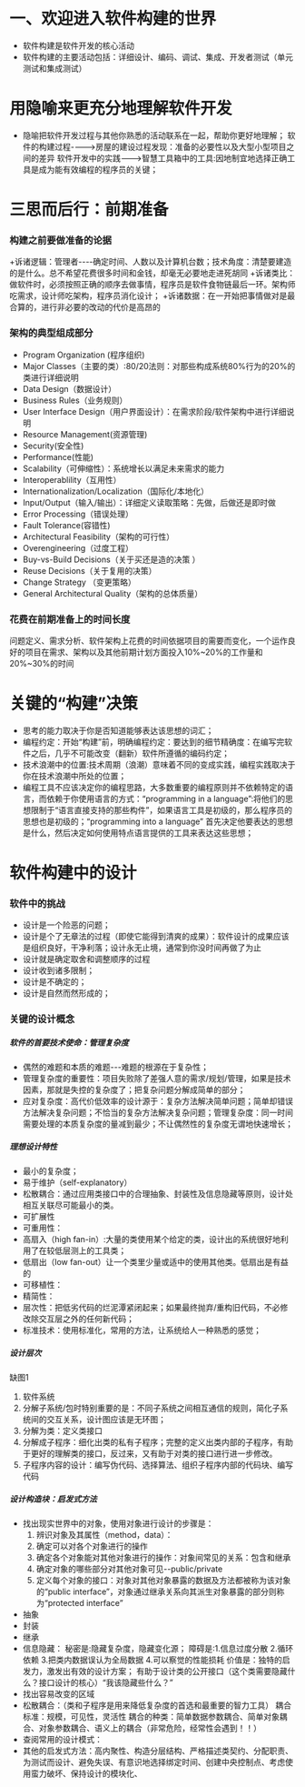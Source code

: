 # 一、欢迎进入软件构建的世界
* 软件构建是软件开发的核心活动
* 软件构建的主要活动包括：详细设计、编码、调试、集成、开发者测试（单元测试和集成测试）

# 用隐喻来更充分地理解软件开发
* 隐喻把软件开发过程与其他你熟悉的活动联系在一起，帮助你更好地理解；
软件的构建过程---->房屋的建设过程发现：准备的必要性以及大型小型项目之间的差异
软件开发中的实践--->智慧工具箱中的工具:因地制宜地选择正确工具是成为能有效编程的程序员的关键；

# 三思而后行：前期准备
### 构建之前要做准备的论据
+诉诸逻辑：管理者----确定时间、人数以及计算机台数；技术角度：清楚要建造的是什么。总不希望花费很多时间和金钱，却毫无必要地走进死胡同
+诉诸类比：做软件时，必须按照正确的顺序去做事情，程序员是软件食物链最后一环。架构师吃需求，设计师吃架构，程序员消化设计；
+诉诸数据：在一开始把事情做对是最合算的，进行非必要的改动的代价是高昂的
### 架构的典型组成部分
+ Program Organization (程序组织)
+ Major Classes（主要的类）:80/20法则：对那些构成系统80%行为的20%的类进行详细说明
+ Data Design（数据设计）
+ Business Rules（业务规则）
+	User Interface Design（用户界面设计）：在需求阶段/软件架构中进行详细说明
+	Resource Management(资源管理)
+	Security(安全性)
+	Performance(性能)
+	Scalability（可伸缩性）：系统增长以满足未来需求的能力
+	Interoperablility（互用性）
+	Internationalization/Localization（国际化/本地化）
+	Input/Output（输入/输出）：详细定义读取策略：先做，后做还是即时做
+	Error Processing（错误处理）
+	Fault Tolerance(容错性)
+	Architectural Feasibility（架构的可行性）
+	Overengineering（过度工程）
+	Buy-vs-Build Decisions（关于买还是造的决策 ）
+	Reuse Decisions（关于复用的决策）
+	Change Strategy （变更策略）
+	General Architectural Quality（架构的总体质量）
### 花费在前期准备上的时间长度
问题定义、需求分析、软件架构上花费的时间依据项目的需要而变化，一个运作良好的项目在需求、架构以及其他前期计划方面投入10%~20%的工作量和20%~30%的时间

# 关键的“构建”决策
+ 思考的能力取决于你是否知道能够表达该思想的词汇；
+ 编程约定：开始“构建”前，明确编程约定：要达到的细节精确度：在编写完软件之后，几乎不可能改变（翻新）软件所遵循的编码约定；
+ 技术浪潮中的位置:技术周期（浪潮）意味着不同的变成实践，编程实践取决于你在技术浪潮中所处的位置；
+ 编程工具不应该决定你的编程思路，大多数重要的编程原则并不依赖特定的语言，而依赖于你使用语言的方式：“programming in a language”:将他们的思想限制于“语言直接支持的那些构件”，如果语言工具是初级的，那么程序员的思想也是初级的；“programming into a language” 首先决定他要表达的思想是什么，然后决定如何使用特点语言提供的工具来表达这些思想；

# 软件构建中的设计
### 软件中的挑战
+ 设计是一个险恶的问题；
+ 设计是个了无章法的过程（即使它能得到清爽的成果）：软件设计的成果应该是组织良好，干净利落；设计永无止境，通常到你没时间再做了为止
+ 设计就是确定取舍和调整顺序的过程
+ 设计收到诸多限制；
+ 设计是不确定的；
+ 设计是自然而然形成的；
### 关键的设计概念
##### 软件的首要技术使命：管理复杂度
+ 偶然的难题和本质的难题---难题的根源在于复杂性；
+ 管理复杂度的重要性：项目失败除了差强人意的需求/规划/管理，如果是技术因素，那就是失控的复杂度了；把复杂问题分解成简单的部分；
+ 应对复杂度：高代价低效率的设计源于：复杂方法解决简单问题；简单却错误方法解决复杂问题；不恰当的复杂方法解决复杂问题；管理复杂度：同一时间需要处理的本质复杂度的量减到最少；不让偶然性的复杂度无谓地快速增长；

##### 理想设计特性

+ 最小的复杂度；
+ 易于维护（self-explanatory）
+ 松散耦合：通过应用类接口中的合理抽象、封装性及信息隐藏等原则，设计处相互关联尽可能最小的类。
+ 可扩展性
+ 可重用性：
+ 高扇入（high fan-in）:大量的类使用某个给定的类，设计出的系统很好地利用了在较低层测上的工具类；
+ 低扇出（low fan-out）让一个类里少量或适中的使用其他类。低扇出是有益的
+ 可移植性：
+ 精简性：
+ 层次性：把低劣代码的烂泥潭紧闭起来；如果最终抛弃/重构旧代码，不必修改除交互层之外的任何新代码；
+ 标准技术：使用标准化，常用的方法，让系统给人一种熟悉的感觉；

##### 设计层次
缺图1
1. 软件系统
2. 分解子系统/包时特别重要的是：不同子系统之间相互通信的规则，简化子系统间的交互关系，设计图应该是无环图；
3. 分解为类：定义类接口
4. 分解成子程序：细化出类的私有子程序；完整的定义出类内部的子程序，有助于更好的理解类的接口，反过来，又有助于对类的接口进行进一步修改。
5. 子程序内容的设计：编写伪代码、选择算法、组织子程序内部的代码块、编写代码

##### 设计构造块：启发式方法
+ 找出现实世界中的对象，使用对象进行设计的步骤是：
    1.	辨识对象及其属性（method，data）：
    2.	确定可以对各个对象进行的操作
    3.	确定各个对象能对其他对象进行的操作：对象间常见的关系：包含和继承
    4.	确定对象的哪些部分对其他对象可见--public/private
    5.	定义每个对象的接口：对象对其他对象暴露的数据及方法都被称为该对象的“public interface”，对象通过继承关系向其派生对象暴露的部分则称    为“protected interface”
+ 抽象
+ 封装
+ 继承
+ 信息隐藏：
    秘密是:隐藏复杂度，隐藏变化源；
    障碍是:1.信息过度分散 2.循环依赖 3.把类内数据误认为全局数据 4.可以察觉的性能损耗
    价值是：独特的启发力，激发出有效的设计方案； 有助于设计类的公开接口（这个类需要隐藏什么？接口设计的核心）“我该隐藏些什么？”
+ 找出容易改变的区域
+ 松散耦合：（类和子程序是用来降低复杂度的首选和最重要的智力工具）
    耦合标准：规模，可见性，灵活性
    耦合的种类：简单数据参数耦合、简单对象耦合、对象参数耦合、语义上的耦合（非常危险，经常性会遇到！！）
+ 查阅常用的设计模式：
+ 其他的启发式方法：高内聚性、构造分层结构、严格描述类契约、分配职责、为测试而设计、避免失误、有意识地选择绑定时间、创建中央控制点、考虑使用蛮力破坏、保持设计的模块化、



